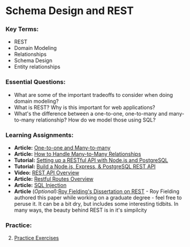 # Schema Design and REST

### Key Terms:
+ REST
+ Domain Modeling
+ Relationships
+ Schema Design
+ Entity relationships


### Essential Questions:
+ What are some of the important tradeoffs to consider when doing domain modeling?
+ What is REST? Why is this important for web applications?
+ What's the difference between a one-to-one, one-to-many and many-to-many relationship? How do we model those using SQL?

### Learning Assignments:
+ **Article:** [One-to-one and Many-to-many](https://blog.supportgroup.com/getting-started-with-relational-databases-one-to-one-and-many-to-many-relationships)
+ **Article:** [How to Handle Many-to-Many Relationships](https://dzone.com/articles/how-to-handle-a-many-to-many-relationship-in-datab)
+ **Tutorial:** [Setting up a RESTful API with Node.js and PostgreSQL](https://blog.logrocket.com/setting-up-a-restful-api-with-node-js-and-postgresql-d96d6fc892d8/)
+ **Tutorial:** [Build a Node.js, Express, & PostgreSQL REST API](https://www.taniarascia.com/node-express-postgresql-heroku/)
+ **Video:** [REST API Overview](https://www.youtube.com/watch?v=Q-BpqyOT3a8)
+ **Article:** [Restful Routes Overview](https://medium.com/@atingenkay/restful-routes-what-are-they-8fe221521bb)
+ **Article:** [SQL Injection](https://www.w3schools.com/sql/sql_injection.asp)
+ **Article** (_Optional_):[Roy Fielding's Dissertation on REST](https://www.ics.uci.edu/~fielding/pubs/dissertation/rest_arch_style.htm) - Roy Fielding authored this paper while working on a graduate degree - feel free to peruse it. It can be a bit dry, but includes some interesting tidbits. In many ways, the beauty behind REST is in it's simpilcity

### Practice:
2. [Practice Exercises](./practice/exercises.md)
